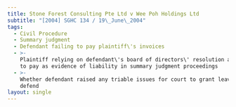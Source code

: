 ```yaml
---
title: Stone Forest Consulting Pte Ltd v Wee Poh Holdings Ltd
subtitle: "[2004] SGHC 134 / 19\_June\_2004"
tags:
  - Civil Procedure
  - Summary judgment
  - Defendant failing to pay plaintiff\'s invoices
  - >-
    Plaintiff relying on defendant\'s board of directors\' resolution agreeing
    to pay as evidence of liability in summary judgment proceedings
  - >-
    Whether defendant raised any triable issues for court to grant leave to
    defend
layout: single
---
```


